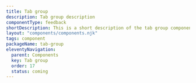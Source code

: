 ```yaml
---
title: Tab group
description: Tab group description
componentType: feedback
shortDescription: This is a short description of the tab group component
layout: "components/components.njk"
tags: component
packageName: tab-group
eleventyNavigation:
  parent: Components
  key: Tab group
  order: 17
  status: coming
---
```


